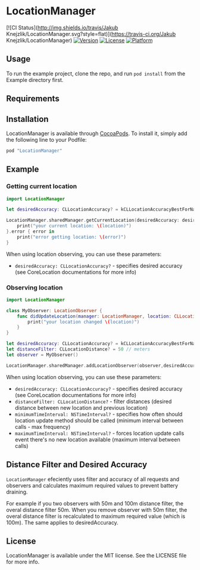 # LocationManager

[![CI Status](http://img.shields.io/travis/Jakub Knejzlik/LocationManager.svg?style=flat)](https://travis-ci.org/Jakub Knejzlik/LocationManager)
[![Version](https://img.shields.io/cocoapods/v/LocationManager.svg?style=flat)](http://cocoapods.org/pods/LocationManager)
[![License](https://img.shields.io/cocoapods/l/LocationManager.svg?style=flat)](http://cocoapods.org/pods/LocationManager)
[![Platform](https://img.shields.io/cocoapods/p/LocationManager.svg?style=flat)](http://cocoapods.org/pods/LocationManager)

## Usage

To run the example project, clone the repo, and run `pod install` from the Example directory first.

## Requirements

## Installation

LocationManager is available through [CocoaPods](http://cocoapods.org). To install
it, simply add the following line to your Podfile:

```ruby
pod "LocationManager"
```

## Example 

### Getting current location

```swift
import LocationManager

let desiredAccuracy: CLLocationAccuracy? = kCLLocationAccuracyBestForNavigation

LocationManager.sharedManager.getCurrentLocation(desiredAccuracy: desiredAccuracy).then { location in
    print("your current location: \(location)")
}.error { error in
    print("error getting location: \(error)")
}
```

When using location observing, you can use these parameters:

* `desiredAccuracy: CLLocationAccuracy?` - specifies desired accuracy (see CoreLocation documentations for more info)

### Observing location

```swift
import LocationManager

class MyObserver: LocationObserver {
    func didUpdateLocation(manager: LocationManager, location: CLLocation) {
        print("your location changed \(location)")
    }
}

let desiredAccuracy: CLLocationAccuracy? = kCLLocationAccuracyBestForNavigation
let distanceFilter: CLLocationDistance? = 50 // meters
let observer = MyObserver()

LocationManager.sharedManager.addLocationObserver(observer,desiredAccuracy: desiredAccuracy,distanceFilter: distanceFilter)

```

When using location observing, you can use these parameters:

* `desiredAccuracy: CLLocationAccuracy?` - specifies desired accuracy (see CoreLocation documentations for more info)
* `distanceFilter: CLLocationDistance?` - filter distances (desired distance between new location and previous location)
* `minimumTimeInterval: NSTimeInterval?` - specifies how often should location update method should be called (minimum interval between calls - max frequency)
* `maximumTimeInterval: NSTimeInterval?` - forces location update calls event there's no new location available (maximum interval between calls)


## Distance Filter and Desired Accuracy

`LocationManager` efeciently uses filter and accuracy of all requests and observers and calculates maximum required values to prevent battery draining. 

For example if you two observers with 50m and 100m distance filter, the overal distance filter 50m. When you remove observer with 50m filter, the overal distance filter is recalculated to maximum required value (which is 100m). The same applies to desiredAccuracy.

## License

LocationManager is available under the MIT license. See the LICENSE file for more info.
